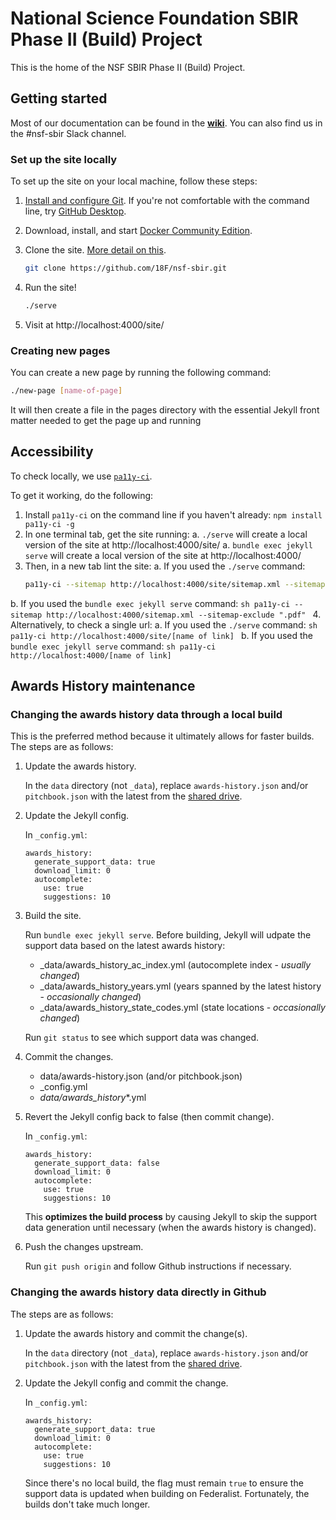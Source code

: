 # National Science Foundation SBIR Phase II (Build) Project
This is the home of the NSF SBIR Phase II (Build) Project.

## Getting started

Most of our documentation can be found in the **[wiki](https://github.com/engiip/nsf-sbir/wiki)**. You can also find us in the #nsf-sbir Slack channel.

### Set up the site locally
To set up the site on your local machine, follow these steps:

1. [Install and configure Git](https://git-scm.com/book/en/v2/Getting-Started-First-Time-Git-Setup). If you're not comfortable with the command line, try [GitHub Desktop](https://desktop.github.com/).
1. Download, install, and start [Docker Community Edition](https://www.docker.com/community-edition).
1. Clone the site. [More detail on this](https://help.github.com/articles/cloning-a-repository/).

    ```sh
    git clone https://github.com/18F/nsf-sbir.git
    ```

1. Run the site!

    ```sh
    ./serve
    ```

1. Visit at http://localhost:4000/site/

### Creating new pages

You can create a new page by running the following command:

```bash
./new-page [name-of-page]
```

It will then create a file in the pages directory with the essential Jekyll front matter needed to get the page up and running


## Accessibility

To check locally, we use [`pa11y-ci`](https://github.com/pa11y/ci).

To get it working, do the following:

1. Install `pa11y-ci` on the command line if you haven't already: `npm install pa11y-ci -g`
2. In one terminal tab, get the site running:
  a. `./serve` will create a local version of the site at http://localhost:4000/site/
  a. `bundle exec jekyll serve` will create a local version of the site at http://localhost:4000/
3. Then, in a new tab lint the site:
  a. If you used the `./serve` command:
    ```sh
    pa11y-ci --sitemap http://localhost:4000/site/sitemap.xml --sitemap-exclude ".pdf"
    ```
  b. If you used the `bundle exec jekyll serve` command:
    ```sh
    pa11y-ci --sitemap http://localhost:4000/sitemap.xml --sitemap-exclude ".pdf"
    ```
4. Alternatively, to check a single url:
  a. If you used the `./serve` command:
    ```sh
    pa11y-ci http://localhost:4000/site/[name of link]
    ```
  b. If you used the `bundle exec jekyll serve` command:
    ```sh
    pa11y-ci http://localhost:4000/[name of link]
    ```

## Awards History maintenance

### Changing the awards history data through a local build

This is the preferred method because it ultimately allows for faster builds.  The steps are as follows:

  1. Update the awards history.

     In the `data` directory (not `_data`), replace `awards-history.json` and/or `pitchbook.json` with the latest from the [shared drive](https://drive.google.com/drive/u/0/folders/1PrihQNKC98SbBR2u6q_pFRbAp1htn2c0).

  2. Update the Jekyll config.

     In `_config.yml`:
     ```
     awards_history:
       generate_support_data: true
       download_limit: 0
       autocomplete:
         use: true
         suggestions: 10
     ```

  3. Build the site.

     Run `bundle exec jekyll serve`. Before building, Jekyll will udpate the support data based on the latest awards history:

     * _data/awards_history_ac_index.yml (autocomplete index - *usually changed*)
     * _data/awards_history_years.yml (years spanned by the latest history - *occasionally changed*)
     * _data/awards_history_state_codes.yml (state locations - *occasionally changed*)

     Run `git status` to see which support data was changed.

  4. Commit the changes.

     * data/awards-history.json (and/or pitchbook.json)
     * _config.yml
     * _data/awards_history_*.yml

  5. Revert the Jekyll config back to false (then commit change).

     In `_config.yml`:
     ```
     awards_history:
       generate_support_data: false
       download_limit: 0
       autocomplete:
         use: true
         suggestions: 10
     ```

     This **optimizes the build process** by causing Jekyll to skip the support data generation until necessary (when the awards history is changed).

  6. Push the changes upstream.

     Run `git push origin` and follow Github instructions if necessary.

### Changing the awards history data directly in Github

The steps are as follows:

  1. Update the awards history and commit the change(s).

     In the `data` directory (not `_data`), replace `awards-history.json` and/or `pitchbook.json` with the latest from the [shared drive](https://drive.google.com/drive/u/0/folders/1PrihQNKC98SbBR2u6q_pFRbAp1htn2c0).

  2. Update the Jekyll config and commit the change.

     In `_config.yml`:
     ```
     awards_history:
       generate_support_data: true
       download_limit: 0
       autocomplete:
         use: true
         suggestions: 10
     ```
     Since there's no local build, the flag must remain `true` to ensure the support data is updated when building on Federalist.  Fortunately, the builds don't take much longer.
